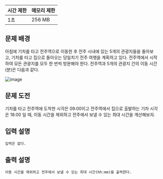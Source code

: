 | 시간 제한 | 메모리 제한 |
| --- | --- |
| 1초 | 256 MB |

## 문제 배경

아침에 기차를 타고 전주역으로 이동한 후 전주 시내에 있는 5개의 관광지들을 돌아보고, 기차를
타고 집으로 돌아오는 당일치기 전주 여행을 계획하고 있다. 전주역에서 시작하여 모든 관광지를
모두 한 번씩 방문해야 한다. 전주역과 5개의 관광지 간의 이동 시간(분)은 다음과 같다.

![image](https://github.com/wkdtjdwns/Python/assets/128266768/5942d971-ac92-4330-8546-c10476810101)

## 문제 도전

기차를 타고 전주역에 도착한 시각은 09:00이고 전주역에서 집으로 출발하는 기차 시각은 18:00
일 때, 이동 시간을 제외하고 전주에서 보낼 수 있는 최대 시간을 계산해보자.

## **입력 설명**

```
입력은 없다.
```

## **출력 설명**

```
이동 시간을 제외하고 전주에서 보낼 수 있는 최대 시간(hh:mm)을 출력한다.
```
